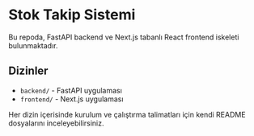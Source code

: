 # Stok Takip Sistemi

Bu repoda, FastAPI backend ve Next.js tabanlı React frontend iskeleti bulunmaktadır.

## Dizinler

- `backend/` - FastAPI uygulaması
- `frontend/` - Next.js uygulaması

Her dizin içerisinde kurulum ve çalıştırma talimatları için kendi README dosyalarını inceleyebilirsiniz.
